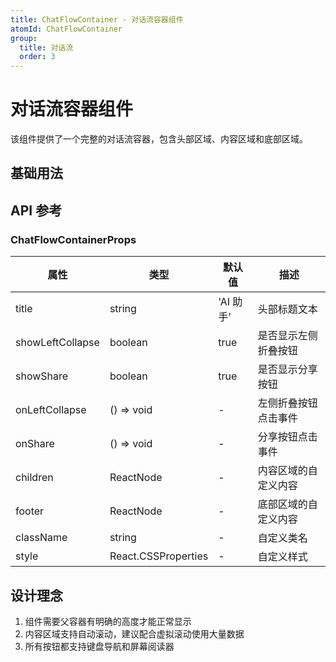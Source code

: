 ```yaml
---
title: ChatFlowContainer - 对话流容器组件
atomId: ChatFlowContainer
group:
  title: 对话流
  order: 3
---
```


# 对话流容器组件

该组件提供了一个完整的对话流容器，包含头部区域、内容区域和底部区域。

## 基础用法

<code src="../demos/ChatFlowContainer/index.tsx"></code>

## API 参考

### ChatFlowContainerProps

| 属性             | 类型                | 默认值    | 描述                 |
| ---------------- | ------------------- | --------- | -------------------- |
| title            | string              | 'AI 助手' | 头部标题文本         |
| showLeftCollapse | boolean             | true      | 是否显示左侧折叠按钮 |
| showShare        | boolean             | true      | 是否显示分享按钮     |
| onLeftCollapse   | () => void          | -         | 左侧折叠按钮点击事件 |
| onShare          | () => void          | -         | 分享按钮点击事件     |
| children         | ReactNode           | -         | 内容区域的自定义内容 |
| footer           | ReactNode           | -         | 底部区域的自定义内容 |
| className        | string              | -         | 自定义类名           |
| style            | React.CSSProperties | -         | 自定义样式           |

## 设计理念

1. 组件需要父容器有明确的高度才能正常显示
2. 内容区域支持自动滚动，建议配合虚拟滚动使用大量数据
3. 所有按钮都支持键盘导航和屏幕阅读器
